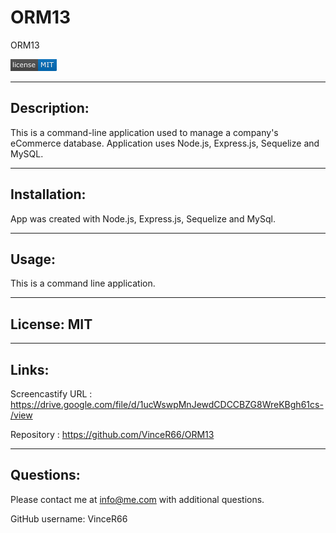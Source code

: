 # ORM13
ORM13



![Screenshot](./MIT.png)

_______________________________________________________________________________________________________________________________
## Description:
This is a command-line application used to manage a company's eCommerce database. Application uses Node.js, Express.js, Sequelize and MySQL.

_______________________________________________________________________________________________________________________________
## Installation:
App was created with Node.js, Express.js, Sequelize and MySql.
_______________________________________________________________________________________________________________________________
## Usage: 
This is a command line application.
_______________________________________________________________________________________________________________________________
## License: MIT
_______________________________________________________________________________________________________________________________
## Links:
Screencastify URL : https://drive.google.com/file/d/1ucWswpMnJewdCDCCBZG8WreKBgh61cs-/view

Repository : https://github.com/VinceR66/ORM13 
_______________________________________________________________________________________________________________________________
## Questions:
Please contact me at info@me.com with additional questions.

GitHub username: VinceR66